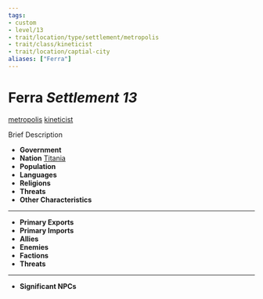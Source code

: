 ```yaml
---
tags:
- custom
- level/13
- trait/location/type/settlement/metropolis
- trait/class/kineticist 
- trait/location/captial-city
aliases: ["Ferra"]
---
```

# Ferra *Settlement 13*
[metropolis](../../../../_rules/traits/metropolis-gmg.md)  [kineticist](../../../../rules-custom/traits/kineticist.md)  
 
Brief Description

- **Government** 
- **Nation** [Titania](../titania.md)  
- **Population** 
- **Languages** 
- **Religions**
- **Threats** 
- **Other Characteristics** 
---
- **Primary Exports** 
- **Primary Imports** 
- **Allies** 
- **Enemies** 
- **Factions** 
- **Threats** 
---
- **Significant NPCs** 